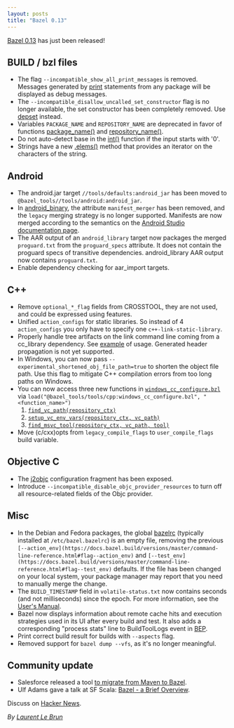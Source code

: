 ```yaml
---
layout: posts
title: "Bazel 0.13"
---
```


[Bazel 0.13](https://github.com/bazelbuild/bazel/releases/tag/0.13.0) has just
been released!


## BUILD / bzl files



*   The flag `--incompatible_show_all_print_messages` is removed. Messages generated by [print](https://docs.bazel.build/versions/master/skylark/lib/globals.html#print) statements from any package will be displayed as debug messages.
*   The `--incompatible_disallow_uncalled_set_constructor` flag is no longer available, the set constructor has been completely removed. Use [depset](https://docs.bazel.build/versions/master/skylark/lib/globals.html#depset) instead.
*   Variables `PACKAGE_NAME` and `REPOSITORY_NAME` are deprecated in favor of functions [package_name()](https://docs.bazel.build/versions/master/skylark/lib/native.html#package_name) and [repository_name()](https://docs.bazel.build/versions/master/skylark/lib/native.html#package_group).
*   Do not auto-detect base in the [int()](https://docs.bazel.build/versions/master/skylark/lib/globals.html#int) function if the input starts with '0'.
*   Strings have a new [.elems()](https://docs.bazel.build/versions/master/skylark/lib/string.html#elems) method that provides an iterator on the characters of the string.


## Android



*   The android.jar target `//tools/defaults:android_jar` has been moved to `@bazel_tools//tools/android:android_jar`.
*   In [android_binary](https://docs.bazel.build/versions/master/be/android.html#android_binary), the attribute `manifest_merger` has been removed, and the `legacy` merging strategy is no longer supported. Manifests are now merged according to the semantics on the [Android Studio documentation page](https://developer.android.com/studio/build/manifest-merge.html).
*   The AAR output of an `android_library` target now packages the merged `proguard.txt` from the `proguard_specs` attribute. It does not contain the proguard specs of transitive dependencies. android_library AAR output now contains `proguard.txt`.
*   Enable dependency checking for aar_import targets.


## C++



*   Remove `optional_*_flag` fields from CROSSTOOL, they are not used, and could be expressed using features.
*   Unified `action_configs` for static libraries. So instead of 4 `action_configs` you only have to specify one `c++-link-static-library`.
*   Properly handle tree artifacts on the link command line coming from a cc_library dependency. See [example](https://stackoverflow.com/questions/48417712/how-to-build-static-library-from-the-generated-source-files-using-bazel-build/48524539#48524539) of usage. Generated header propagation is not yet supported.
*   In Windows, you can now pass `--experimental_shortened_obj_file_path=true` to shorten the object file path. Use this flag to mitigate C++ compilation errors from too long paths on Windows.
*   You can now access three new functions in [`windows_cc_configure.bzl`](https://github.com/bazelbuild/bazel/blob/master/tools/cpp/windows_cc_configure.bzl) via `load("@bazel_tools/tools/cpp:windows_cc_configure.bzl", "<function_name>")`
    1.  [`find_vc_path(repository_ctx)`](https://github.com/bazelbuild/bazel/blob/9566f677a1093e3a3c0ddaed3f9ab34dd98e5e26/tools/cpp/windows_cc_configure.bzl#L108)
    1.  [`setup_vc_env_vars(repository_ctx, vc_path)`](https://github.com/bazelbuild/bazel/blob/9566f677a1093e3a3c0ddaed3f9ab34dd98e5e26/tools/cpp/windows_cc_configure.bzl#L184)
    1.  [`find_msvc_tool(repository_ctx, vc_path, tool)`](https://github.com/bazelbuild/bazel/blob/9566f677a1093e3a3c0ddaed3f9ab34dd98e5e26/tools/cpp/windows_cc_configure.bzl#L202)
*   Move (c/cxx)opts from `legacy_compile_flags` to `user_compile_flags` build variable.


## Objective C



*   The [j2objc](https://docs.bazel.build/versions/master/skylark/lib/j2objc.html) configuration fragment has been exposed.
*   Introduce `--incompatible_disable_objc_provider_resources` to turn off all resource-related fields of the Objc provider.


## Misc



*   In the Debian and Fedora packages, the global [bazelrc](https://docs.bazel.build/versions/master/user-manual.html#bazelrc) (typically installed at `/etc/bazel.bazelrc`) is an empty file, removing the previous `[--action_env](https://docs.bazel.build/versions/master/command-line-reference.html#flag--action_env)` and `[--test_env](https://docs.bazel.build/versions/master/command-line-reference.html#flag--test_env)` defaults. If the file has been changed on your local system, your package manager may report that you need to manually merge the change.
*   The `BUILD_TIMESTAMP` field in `volatile-status.txt` now contains seconds (and not milliseconds) since the epoch. For more information, see the [User's Manual](https://docs.bazel.build/versions/master/user-manual.html#workspace_status).
*   Bazel now displays information about remote cache hits and execution strategies used in its UI after every build and test. It also adds a corresponding "process stats" line to BuildToolLogs event in [BEP](https://docs.bazel.build/versions/master/build-event-protocol.html).
*   Print correct build result for builds with `--aspects` flag.
*   Removed support for `bazel dump --vfs`, as it's no longer meaningful.


## Community update



*   Salesforce released a tool [to migrate from Maven to Bazel](https://groups.google.com/forum/#!msg/bazel-discuss/3doCuac8J_U/lvUBFWShBwAJ).
*   Ulf Adams gave a talk at SF Scala: [Bazel - a Brief Overview](https://www.youtube.com/watch?v=m9Vypu4AYc4).


Discuss on [Hacker News](https://news.ycombinator.com/item?id=16982301).

*By [Laurent Le Brun](https://github.com/laurentlb)*
